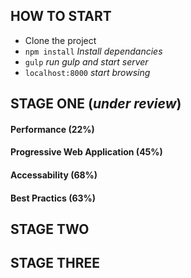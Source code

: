 ## HOW TO START

- Clone the project
- `npm install` *Install dependancies*
- `gulp` *run gulp and start server*
- `localhost:8000` *start browsing*

## STAGE ONE (*under review*)
#### Performance (22%)
#### Progressive Web Application (45%)
#### Accessability (68%)
#### Best Practics (63%)

## STAGE TWO

## STAGE THREE
